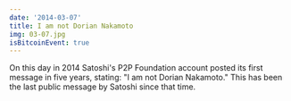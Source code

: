 ```yaml
---
date: '2014-03-07'
title: I am not Dorian Nakamoto
img: 03-07.jpg
isBitcoinEvent: true
---
```


On this day in 2014 Satoshi's P2P Foundation account posted its first message in five years, stating: "I am not Dorian Nakamoto." This has been the last public message by Satoshi since that time.
